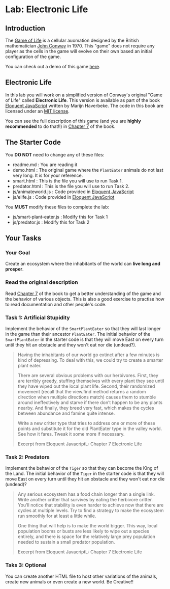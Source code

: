 # Lab: Electronic Life

## Introduction

The [Game of Life](https://en.wikipedia.org/wiki/Conway%27s_Game_of_Life) is a cellular auomation designed by the British mathematician [John Conway](https://en.wikipedia.org/wiki/John_Horton_Conway) in 1970. This "game" does not require any player as the cells in the game will evolve on their own based an initial configuration of the game.

You can check out a demo of this game [here](https://github.com/pmav/game-of-life).

## Electronic Life

In this lab you will work on a simplified version of Conway's original "Game of Life" called **Electronic Life**. This version is available as part of the book [Eloquent JavaScript](http://eloquentjavascript.net/) written by Marijn Haverbeke. The code in this book are licensed under an [MIT license](http://opensource.org/licenses/MIT).

You can see the full description of this game (and you are **highly recommended** to do that!!) in [Chapter 7](http://eloquentjavascript.net/07_elife.html) of the book.

## The Starter Code
You **DO NOT** need to change any of these files:
  - readme.md          : You are reading it
  - demo.html          : The original game where the `PlantEater` animals do not last very long. It is for your reference.
  - smart.html         : This is the file you will use to run Task 1. 
  - predator.html      : This is the file you will use to run Task 2.
  - js/animateworld.js : Code provided in [Eloquent JavaScript](http://eloquentjavascript.net/)
  - js/elife.js        : Code provided in [Eloquent JavaScript](http://eloquentjavascript.net/)

You **MUST** modify these files to complete the lab:
  - js/smart-plant-eater.js  : Modify this for Task 1
  - js/predator.js           : Modify this for Task 2


## Your Tasks

### Your Goal
Create an ecosystem where the inhabitants of the world can **live long and prosper**.

### Read the original description
Read [Chapter 7](http://eloquentjavascript.net/07_elife.html) of the book to get a better understanding of the game and the behavior of various objects. This is also a good exercise to practise how to read documentation and other people's code.

### Task 1: Artificial Stupidity
Implement the behavior of the `SmartPlantEater` so that they will last longer in the game than their ancestor `PlantEater`. The initial behavior of the `SmartPlantEater` in the starter code is that they will move East on every turn until they hit an obstacle and they won't eat nor die (undead?).

> Having the inhabitants of our world go extinct after a few minutes is kind of depressing. To deal with this, we could try to create a smarter plant eater.
>
>There are several obvious problems with our herbivores. First, they are terribly greedy, stuffing themselves with every plant they see until they have wiped out the local plant life. Second, their randomized movement (recall that the view.find method returns a random direction when multiple directions match) causes them to stumble around ineffectively and starve if there don’t happen to be any plants nearby. And finally, they breed very fast, which makes the cycles between abundance and famine quite intense.
>
>Write a new critter type that tries to address one or more of these points and substitute it for the old PlantEater type in the valley world. See how it fares. Tweak it some more if necessary.
>
> Excerpt from Eloquent JavacriptL: Chapter 7 Electronic Life

### Task 2: Predators
Implement the behavior of the `Tiger` so that they can become the King of the Land. The initial behavior of the `Tiger` in the starter code is that they will move East on every turn until they hit an obstacle and they won't eat nor die (undead)?

>Any serious ecosystem has a food chain longer than a single link. Write another critter that survives by eating the herbivore critter. You’ll notice that stability is even harder to achieve now that there are cycles at multiple levels. Try to find a strategy to make the ecosystem run smoothly for at least a little while.
>
>One thing that will help is to make the world bigger. This way, local population booms or busts are less likely to wipe out a species entirely, and there is space for the relatively large prey population needed to sustain a small predator population.
>
> Excerpt from Eloquent JavacriptL: Chapter 7 Electronic Life

### Taks 3: Optional
You can create another HTML file to host other variations of the animals, create new animals or even create a new world. Be Creative!!


